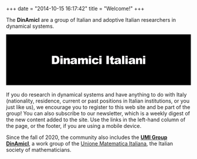 +++
date = "2014-10-15 16:17:42"
title = "Welcome!"
+++

The **DinAmicI** are a group of Italian and adoptive Italian researchers
in dynamical systems.


![DINAMICI_2_2](static/DINAMICI_2_2.gif)


If you do research in dynamical systems and have anything to do with
Italy (nationality, residence, current or past positions in Italian
institutions, or you just like us), we encourage you to register to this
web site and be part of the group! You can also subscribe to our
newsletter, which is a weekly digest of the new content added to the
site. Use the links in the left-hand column of the page, or the footer,
if you are using a mobile device.

Since the fall of 2020, the community also includes the [**UMI Group
DinAmicI**](https://umi.dm.unibo.it/gruppi-umi-2/gruppo-umi-dinamici/),
a work group of the [Unione Matematica
Italiana](https://umi.dm.unibo.it/), the Italian society of
mathematicians.
